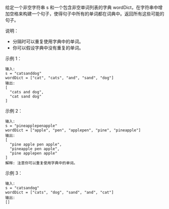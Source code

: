 给定一个非空字符串 s 和一个包含非空单词列表的字典 wordDict，在字符串中增加空格来构建一个句子，使得句子中所有的单词都在词典中。返回所有这些可能的句子。

说明：
- 分隔时可以重复使用字典中的单词。
- 你可以假设字典中没有重复的单词。

示例 1：
```
输入:
s = "catsanddog"
wordDict = ["cat", "cats", "and", "sand", "dog"]
输出:
[
  "cats and dog",
  "cat sand dog"
]
```
示例 2：
```
输入:
s = "pineapplepenapple"
wordDict = ["apple", "pen", "applepen", "pine", "pineapple"]
输出:
[
  "pine apple pen apple",
  "pineapple pen apple",
  "pine applepen apple"
]
解释: 注意你可以重复使用字典中的单词。
```
示例 3：
```
输入:
s = "catsandog"
wordDict = ["cats", "dog", "sand", "and", "cat"]
输出:
[]
```